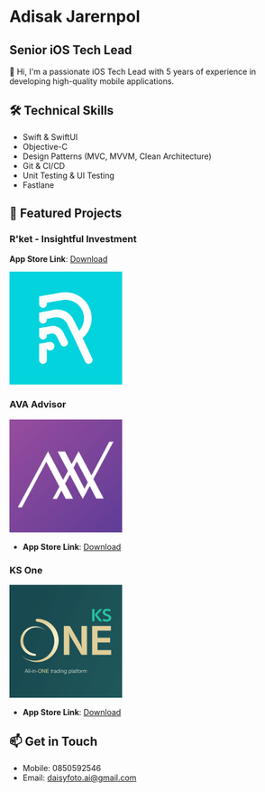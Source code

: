 # Adisak Jarernpol
## Senior iOS Tech Lead

👋 Hi, I'm a passionate iOS Tech Lead with 5 years of experience in developing high-quality mobile applications.

## 🛠 Technical Skills
- Swift & SwiftUI
- Objective-C 
- Design Patterns (MVC, MVVM, Clean Architecture)
- Git & CI/CD
- Unit Testing & UI Testing
- Fastlane

## 📱 Featured Projects

### R'ket - Insightful Investment
**App Store Link**: [Download](https://apps.apple.com/th/app/rket-insightful-investment/id6445971302)

<img src="sources/rket.png" width="200">

### AVA Advisor
<img src="sources/ava.png" width="200">

- **App Store Link**: [Download](https://apps.apple.com/th/app/ava-advisor/id1204640737)

### KS One
<img src="sources/ksone.png" width="200">

- **App Store Link**: [Download](https://apps.apple.com/th/app/ks-one/id1605525381?l=th)

## 📫 Get in Touch
- Mobile: 0850592546
- Email: daisyfoto.ai@gmail.com